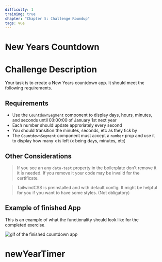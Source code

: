 ```yaml
---
difficulty: 1
training: true
chapter: "Chapter 5: Challenge Roundup"
tags: vue
---
```


# New Years Countdown

# Challenge Description

Your task is to create a New Years countdown app.
It should meet the following requirements.

## Requirements

- Use the `CountdownSegment` component to display days, hours, minutes, and seconds until 00:00:00 of January 1st next year
- Each number should update approriately every second
- You should transition the minutes, seconds, etc as they tick by
- The `CountdownSegment` component must accept a `number` prop and use it to display how many x is left (x being days, minutes, etc)

## Other Considerations

> If you see an any `data-test` property in the boilerplate don't remove it
> it is needed. If you remove it your code may be invalid for the certificate.

> TailwindCSS is preinstalled and with default config.
> It might be helpful for you if you want to have some styles. (Not obligatory)

## Example of finished App

This is an example of what the functionality should look like for the completed exercise. 

![gif of the finished countdown app](https://i.imgur.com/ASrt88l.gif)
# newYearTimer
